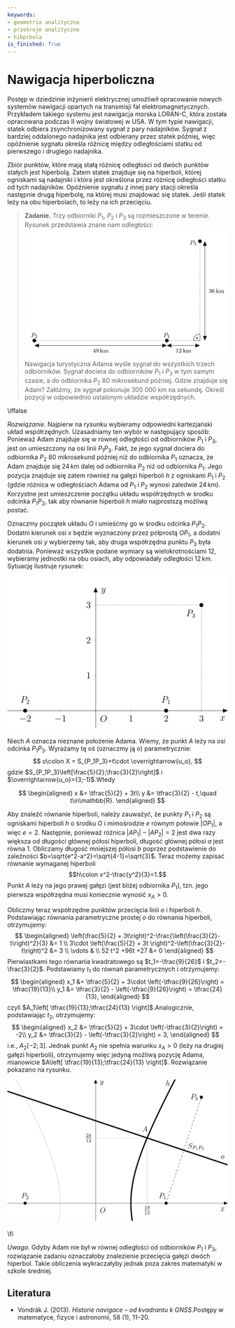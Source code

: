 ```yaml
---
keywords:
- geometria analityczna
- przekroje analityczne
- hibprbola
is_finished: True
---
```


# Nawigacja hiperboliczna

Postęp w dziedzinie inżynierii elektrycznej umożliwił opracowanie nowych systemów nawigacji
opartych na transmisji fal elektromagnetycznych.
Przykładem takiego systemu jest nawigacja morska LORAN-C,
która została opracowana podczas II wojny światowej w USA.
W tym typie nawigacji,
statek odbiera zsynchronizowany sygnał z pary nadajników.
Sygnał z bardziej oddalonego nadajnika jest odbierany przez statek później,
więc opóźnienie sygnału określa różnicę między odległościami statku od pierwszego i drugiego nadajnika.

Zbiór punktów, które mają stałą różnicę odległości
od dwóch punktów stałych jest hiperbolą.
Zatem statek znajduje się na hiperboli,
której ogniskami są nadajniki i która jest określona przez
 różnicę odległości statku od tych nadajników.
Opóźnienie sygnału z innej pary stacji określa następnie drugą hiperbolę, na której musi znajdować się statek. Jeśli statek leży na obu hiperbolach,
to leży na ich przecięciu.

> **Zadanie.** Trzy odbiorniki $P_1$, $P_2$ i $P_3$ są rozmieszczone w terenie.
> Rysunek przedstawia znane nam odległości:
> ![Przydział zadania](math4you_00019_a.jpg)
> Nawigacja turystyczna Adama wyśle sygnał do wszystkich trzech odbiorników.
> Sygnał dociera do odbiorników $P_1$ i $P_3$ w tym samym czasie, a do odbiornika $P_2$ 80 mikrosekund później.
> Gdzie znajduje się Adam?
>Załóżmy, że sygnał pokonuje 300 000 km na sekundę.
> Określ pozycji w odpowiednio ustalonym układzie współrzędnych.

\iffalse

*Rozwiązanie.* Najpierw na rysunku wybieramy odpowiedni kartezjański układ współrzędnych. 
Uzasadniamy ten wybór w następujący sposób: Ponieważ Adam znajduje się w równej odległości od odbiorników $P_1$ i $P_3$, jest on umieszczony na osi linii $P_1P_3$.
Fakt, że jego sygnał dociera do odbiornika $P_2$ 80 mikrosekund później niż do odbiornika $P_1$ oznacza, że Adam znajduje się $24\,\text{km}$ dalej od odbiornika $P_2$ niż od odbiornika $P_1$.
Jego pozycja znajduje się zatem również na gałęzi hiperboli $h$ z ogniskami $P_1$ i $P_2$ (gdzie różnica w odległościach Adama od $P_1$ i $P_2$ wynosi zaledwie $24\,\text{km}$).
Korzystne jest umieszczenie początku układu współrzędnych w środku odcinka $P_1P_2$, tak aby równanie hiperboli $h$ miało najprostszą możliwą postać.

Oznaczmy początek układu $O$ i umieśćmy go w środku odcinka $P_1P_2$. Dodatni kierunek osi $x$ będzie wyznaczony przez półprostą $OP_1$, a dodatni kierunek osi $y$ wybierzemy tak, aby druga współrzędna punktu $P_3$ była dodatnia.
Ponieważ wszystkie podane wymiary są wielokrotnościami $12$, wybieramy jednostki na obu osiach, aby odpowiadały odległości $12\,\text{km}$.
Sytuację ilustruje rysunek:

![Wprowadzenie układu współrzędnych](math4you_00019_b.jpg)

Niech $A$ oznacza nieznane położenie Adama.
Wiemy, że punkt $A$ leży na osi odcinka $P_1P_3$. Wyrażamy tę oś (oznaczmy ją $o$) parametrycznie:
$$
o\colon X = S_{P_1P_3}+t\cdot \overrightarrow{u_o},
$$ 
gdzie $S_{P_1P_3}\left[\frac{5}{2};\frac{3}{2}\right]$ 
i  $\overrightarrow{u_o}=(3;-1)$.Wtedy

$$
\begin{aligned}
x &= \tfrac{5}{2} + 3t\\
y &= \tfrac{3}{2} - t,\quad t\in\mathbb{R}.
\end{aligned}
$$

Aby znaleźć równanie hiperboli, należy zauważyć, że punkty $P_1$ i $P_2$ są ogniskami hiperboli $h$ o środku $O$ i mimośrodzie $e$ równym połowie $|OP_1|$, a więc $e=2$. Następnie, ponieważ różnica $|AP_1|-|AP_2|=2$ jest dwa razy większa od długości głównej półosi hiperboli, długość głównej półosi $a$ jest równa $1$.
Obliczamy długość mniejszej półosi $b$ poprzez podstawienie do zależności
$b=\sqrt{e^2-a^2}=\sqrt{4-1}=\sqrt{3}$. 
Teraz możemy zapisać równanie wymaganej hiperboli
$$h\colon x^2-\frac{y^2}{3}=1.$$
Punkt $A$ leży na jego prawej gałęzi (jest bliżej odbiornika $P_1$),
tzn. jego pierwsza współrzędna musi koniecznie wynosić $x_A>0$.

Obliczmy teraz współrzędne punktów przecięcia
linii $o$ i hiperboli $h$.
Podstawiając równania parametryczne prostej $o$
do równania hiperboli, otrzymujemy:
$$
\begin{aligned}
\left(\frac{5}{2} + 3t\right)^2-\frac{\left(\frac{3}{2}-t\right)^2}{3} &= 1 \\
3\cdot \left(\frac{5}{2} + 3t \right)^2-\left(\frac{3}{2}-t\right)^2 &= 3 \\
\vdots & \\
52 t^2 +96t +27 &= 0 
\end{aligned}
$$
Pierwiastkami tego równania kwadratowego są $t_1=-\frac{9}{26}$ i $t_2=-\frac{3}{2}$. Podstawiamy $t_1$ do równań parametrycznych i otrzymujemy:
$$
\begin{aligned}
x_1 &= \tfrac{5}{2} + 3\cdot \left(-\tfrac{9}{26}\right) = \tfrac{19}{13}\\
y_1 &= \tfrac{3}{2} - \left(-\tfrac{9}{26}\right) = \tfrac{24}{13},
\end{aligned}
$$
czyli $A_1\left[ \tfrac{19}{13};\tfrac{24}{13} \right]$.Analogicznie, podstawiając $t_2$, otrzymujemy:
$$
\begin{aligned}
x_2 &= \tfrac{5}{2} + 3\cdot \left(-\tfrac{3}{2}\right) = -2\\
y_2 &= \tfrac{3}{2} - \left(-\tfrac{3}{2}\right) = 3,
\end{aligned}
$$
i.e., $A_2 \left[ -2;3 \right]$. 
Jednak punkt $A_2$ nie spełnia warunku $x_A > 0$ (leży na drugiej gałęzi hiperboli),
otrzymujemy więc jedyną możliwą pozycję Adama,
mianowicie $A\left[ \tfrac{19}{13};\tfrac{24}{13} \right]$. 
Rozwiązanie pokazano na rysunku.

![Rozwiązanie zadania](math4you_00019_c.jpg)

\fi

*Uwaga.* Gdyby Adam nie był w równej odległości od odbiorników $P_1$ i $P_3$,
rozwiązanie zadaniu oznaczałoby znalezienie przecięcia gałęzi dwóch hiperbol.
Takie obliczenia wykraczałyby jednak poza zakres matematyki w szkole średniej.

## Literatura

* Vondrák J. (2013). *Historie navigace – od kvadrantu k GNSS*.Postępy w matematyce, fizyce i astronomii, 58 (1), 11–20.

